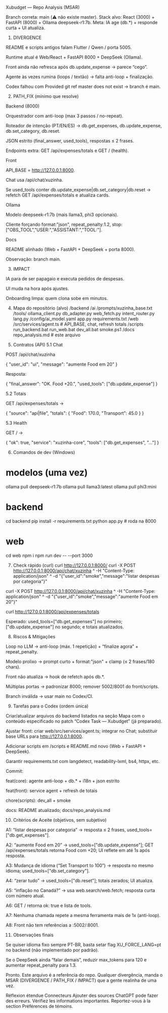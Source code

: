 Xubudget — Repo Analysis (MSAR)

Branch correta: main (⚠️ não existe master).
Stack alvo: React (3000) + FastAPI (8000) + Ollama deepseek-r1:7b.
Meta: IA age (db.*) + responde curta + UI atualiza.

1) DIVERGENCE

README e scripts antigos falam Flutter / Qwen / porta 5005.

Runtime atual é Web/React + FastAPI 8000 + DeepSeek (Ollama).

Front ainda não refresca após db.update_expense → parece “cego”.

Agente às vezes rumina (loops / textão) → falta anti-loop + finalização.

Codex falhou com Provided git ref master does not exist → branch é main.

2) PATH_FIX (mínimo que resolve)

Backend (8000)

Orquestrador com anti-loop (max 3 passos / no-repeat).

Roteador de intenção (PT/EN/ES) → db.get_expenses, db.update_expense, db.set_category, db.reset.

JSON estrito (final_answer, used_tools), respostas ≤ 2 frases.

Endpoints extra: GET /api/expenses/totals e GET / (health).

Front

API_BASE = http://127.0.0.1:8000.

Chat usa /api/chat/xuzinha.

Se used_tools conter db.update_expense|db.set_category|db.reset → refetch GET /api/expenses/totals e atualiza cards.

Ollama

Modelo deepseek-r1:7b (mais llama3, phi3 opcionais).

Cliente forçando format:"json", repeat_penalty:1.2, stop: ["OBS_TOOL","USER:","ASSISTANT:","TOOL:"].

Docs

README alinhado (Web + FastAPI + DeepSeek + porta 8000).

Observação: branch main.

3) IMPACT

IA para de ser papagaio e executa pedidos de despesas.

UI muda na hora após ajustes.

Onboarding limpa: quem clona sobe em minutos.

4) Mapa do repositório (alvo)
/backend
  /ai
    /prompts/xuzinha_base.txt
    /tools/
      ollama_client.py
      db_adapter.py
      web_fetch.py
      intent_router.py
      lang.py
  /config/ai_model.yaml
  app.py
  requirements.txt
/web
  /src/services/agent.ts   # API_BASE, chat, refresh totals
/scripts
  run_backend.bat
  run_web.bat
  dev_all.bat
  smoke.ps1
/docs
  repo_analysis.md         # este arquivo

5) Contratos (API)
5.1 Chat

POST /api/chat/xuzinha

{ "user_id": "ui", "message": "aumente Food em 20" }

Resposta:

{ "final_answer": "OK. Food +20.", "used_tools": ["db.update_expense"] }

5.2 Totais

GET /api/expenses/totals →

{ "source": "api|file", "totals": { "Food": 170.0, "Transport": 45.0 } }

5.3 Health

GET / →

{ "ok": true, "service": "xuzinha-core", "tools": ["db.get_expenses", "..."] }

6) Comandos de dev (Windows)
# modelos (uma vez)
ollama pull deepseek-r1:7b
ollama pull llama3:latest
ollama pull phi3:mini

# backend
cd backend
pip install -r requirements.txt
python app.py   # roda na 8000

# web
cd web
npm i
npm run dev -- --port 3000

7) Check rápido (curl)
curl http://127.0.0.1:8000/
curl -X POST http://127.0.0.1:8000/api/chat/xuzinha ^
  -H "Content-Type: application/json" ^
  -d "{\"user_id\":\"smoke\",\"message\":\"listar despesas por categoria\"}"

curl -X POST http://127.0.0.1:8000/api/chat/xuzinha ^
  -H "Content-Type: application/json" ^
  -d "{\"user_id\":\"smoke\",\"message\":\"aumente Food em 20\"}"

curl http://127.0.0.1:8000/api/expenses/totals


Esperado: used_tools=["db.get_expenses"] no primeiro; ["db.update_expense"] no segundo; e totais atualizados.

8) Riscos & Mitigações

Loop no LLM → anti-loop (máx. 1 repetição) + “finalize agora” + repeat_penalty.

Modelo prolixo → prompt curto + format:"json" + clamp (≤ 2 frases/180 chars).

Front não atualiza → hook de refetch após db.*.

Múltiplas portas → padronizar 8000; remover 5002/8001 do front/scripts.

Branch inválida → usar main no Codex/CI.

9) Tarefas para o Codex (ordem única)

Criar/atualizar arquivos do backend listados na seção Mapa com o conteúdo especificado no patch “Codex Task — Xubudget” (já preparado).

Ajustar front: criar web/src/services/agent.ts; integrar no Chat; substituir base URLs para http://127.0.0.1:8000.

Adicionar scripts em /scripts e README.md novo (Web + FastAPI + DeepSeek).

Garantir requirements.txt com langdetect, readability-lxml, bs4, httpx, etc.

Commit:

feat(core): agente anti-loop + db.* + i18n + json estrito

feat(front): service agent + refresh de totais

chore(scripts): dev_all + smoke

docs: README atualizado; docs/repo_analysis.md

10) Critérios de Aceite (objetivos, sem subjetivo)

A1: “listar despesas por categoria” → resposta ≤ 2 frases, used_tools=["db.get_expenses"].

A2: “aumente Food em 20” → used_tools=["db.update_expense"]; GET /api/expenses/totals retorna Food com +20; UI reflete em até 1s após resposta.

A3: Mudança de idioma (“Set Transport to 100”) → resposta no mesmo idioma; used_tools=["db.set_category"].

A4: “zerar tudo” → used_tools=["db.reset"]; totais zerados; UI atualiza.

A5: “inflação no Canadá?” → usa web.search/web.fetch; resposta curta com número atual.

A6: GET / retorna ok: true e lista de tools.

A7: Nenhuma chamada repete a mesma ferramenta mais de 1x (anti-loop).

A8: Front não tem referências a :5002/:8001.

11) Observações finais

Se quiser idioma fixo sempre PT-BR, basta setar flag XU_FORCE_LANG=pt no backend (não implementado por padrão).

Se o DeepSeek ainda “falar demais”, reduzir max_tokens para 120 e aumentar repeat_penalty para 1.3.

Pronto. Este arquivo é a referência do repo.
Qualquer divergência, manda o MSAR (DIVERGENCE / PATH_FIX / IMPACT) que a gente realinha de uma vez.

Réflexion étendue
Connecteurs
Ajouter des sources
ChatGPT pode fazer des erreurs. Vérifiez les informations importantes. Reportez-vous à la section Préférences de témoins.
